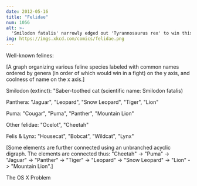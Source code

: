 ```yaml
---
date: 2012-05-16
title: "Felidae"
num: 1056
alt: >-
  'Smilodon fatalis' narrowly edged out 'Tyrannosaurus rex' to win this year's Most Badass Latin Names competition, after edging out 'Dracorex hogwartsia' and 'Stygimoloch spinifer' (meaning 'horned dragon from the river of death') in the semifinals.
img: https://imgs.xkcd.com/comics/felidae.png
---
```

Well-known felines:

[A graph organizing various feline species labeled with common names ordered by genera (in order of which would win in a fight) on the y axis, and coolness of name on the x axis.]

Smilodon (extinct): "Saber-toothed cat (scientific name: Smilodon fatalis)

Panthera: "Jaguar", "Leopard", "Snow Leopard", "Tiger", "Lion"

Puma: "Cougar", "Puma", "Panther", "Mountain Lion"

Other felidae: "Ocelot", "Cheetah"

Felis & Lynx: "Housecat", "Bobcat", "Wildcat", "Lynx"

[Some elements are further connected using an unbranched acyclic digraph. The elements are connected thus: "Cheetah" -> "Puma" -> "Jaguar" -> "Panther" -> "Tiger" -> "Leopard" -> "Snow Leopard" -> "Lion" -> "Mountain Lion".]

The OS X Problem
